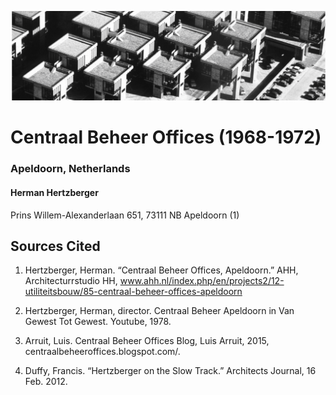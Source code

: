 ![Image](./baner.png)
# Centraal Beheer Offices (1968-1972)
### Apeldoorn, Netherlands
#### Herman Hertzberger
Prins Willem-Alexanderlaan 651, 73111 NB Apeldoorn
(1)



## Sources Cited
1. Hertzberger, Herman. “Centraal Beheer Offices, Apeldoorn.” AHH, Architecturrstudio HH, www.ahh.nl/index.php/en/projects2/12-utiliteitsbouw/85-centraal-beheer-offices-apeldoorn

2. Hertzberger, Herman, director. Centraal Beheer Apeldoorn in Van Gewest Tot Gewest. Youtube, 1978.

3. Arruit, Luis. Centraal Beheer Offices Blog, Luis Arruit, 2015, centraalbeheeroffices.blogspot.com/.

4. Duffy, Francis. “Hertzberger on the Slow Track.” Architects Journal, 16 Feb. 2012.
